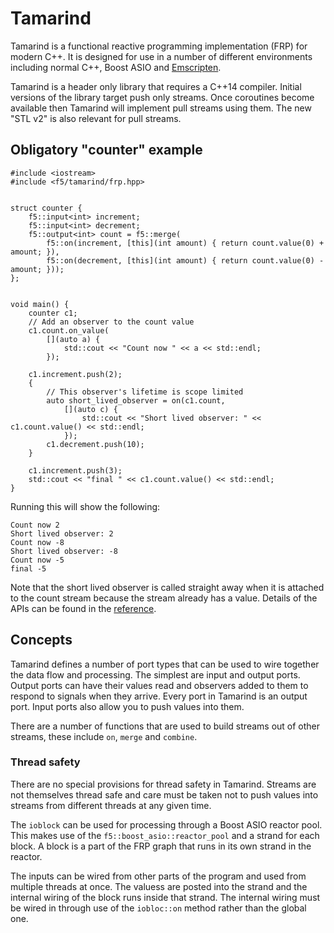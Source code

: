 # Tamarind #

Tamarind is a functional reactive programming implementation (FRP) for modern C++. It is designed for use in a number of different environments including normal C++, Boost ASIO and [Emscripten](emscripten.md).

Tamarind is a header only library that requires a C++14 compiler. Initial versions of the library target push only streams. Once coroutines become available then Tamarind will implement pull streams using them. The new "STL v2" is also relevant for pull streams.


## Obligatory "counter" example ##


    #include <iostream>
    #include <f5/tamarind/frp.hpp>


    struct counter {
        f5::input<int> increment;
        f5::input<int> decrement;
        f5::output<int> count = f5::merge(
            f5::on(increment, [this](int amount) { return count.value(0) + amount; }),
            f5::on(decrement, [this](int amount) { return count.value(0) - amount; }));
    };


    void main() {
        counter c1;
        // Add an observer to the count value
        c1.count.on_value(
            [](auto a) {
                std::cout << "Count now " << a << std::endl;
            });

        c1.increment.push(2);
        {
            // This observer's lifetime is scope limited
            auto short_lived_observer = on(c1.count,
                [](auto c) {
                    std::cout << "Short lived observer: " << c1.count.value() << std::endl;
                });
            c1.decrement.push(10);
        }

        c1.increment.push(3);
        std::cout << "final " << c1.count.value() << std::endl;
    }

Running this will show the following:

    Count now 2
    Short lived observer: 2
    Count now -8
    Short lived observer: -8
    Count now -5
    final -5

Note that the short lived observer is called straight away when it is attached to the count stream because the stream already has a value. Details of the APIs can be found in the [reference](reference.md).


## Concepts ##

Tamarind defines a number of port types that can be used to wire together the data flow and processing. The simplest are input and output ports. Output ports can have their values read and observers added to them to respond to signals when they arrive. Every port in Tamarind is an output port. Input ports also allow you to push values into them.

There are a number of functions that are used to build streams out of other streams, these include `on`, `merge` and `combine`.


### Thread safety ###

There are no special provisions for thread safety in Tamarind. Streams are not themselves thread safe and care must be taken not to push values into streams from different threads at any given time.

The `ioblock` can be used for processing through a Boost ASIO reactor pool. This makes use of the `f5::boost_asio::reactor_pool` and a strand for each block. A block is a part of the FRP graph that runs in its own strand in the reactor.

The inputs  can be wired from other parts of the program and used from multiple threads at once. The valuess are posted into the strand and the internal wiring of the block runs inside that strand. The internal wiring must be wired in through use of the `iobloc::on` method rather than the global one.



